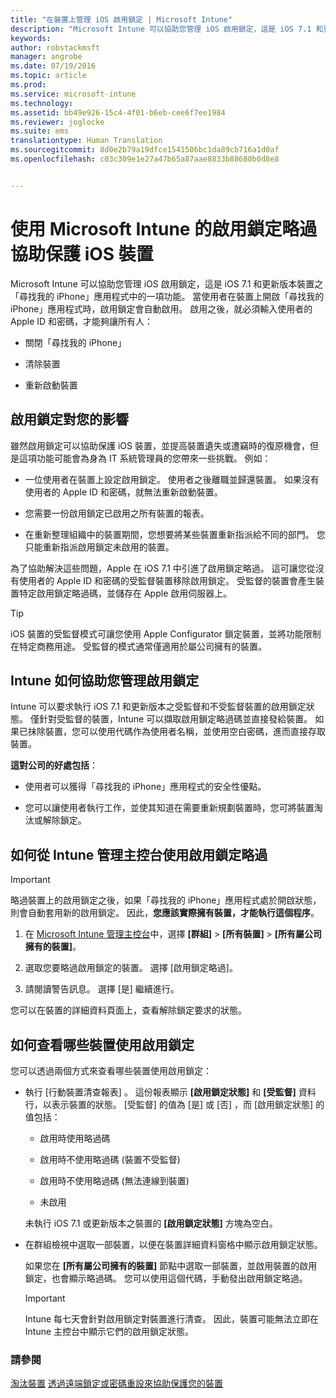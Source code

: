 ```yaml
---
title: "在裝置上管理 iOS 啟用鎖定 | Microsoft Intune"
description: "Microsoft Intune 可以協助您管理 iOS 啟用鎖定，這是 iOS 7.1 和更新版本裝置之「尋找我的 iPhone」應用程式中的一項功能。"
keywords: 
author: robstackmsft
manager: angrobe
ms.date: 07/19/2016
ms.topic: article
ms.prod: 
ms.service: microsoft-intune
ms.technology: 
ms.assetid: bb49e926-15c4-4f01-b6eb-cee6f7ee1984
ms.reviewer: joglocke
ms.suite: ems
translationtype: Human Translation
ms.sourcegitcommit: 8d0e2b79a19dfce1541506bc1da89cb716a1d0af
ms.openlocfilehash: c03c309e1e27a47b65a87aae8833b88680b0d8e8


---
```


# 使用 Microsoft Intune 的啟用鎖定略過協助保護 iOS 裝置
Microsoft Intune 可以協助您管理 iOS 啟用鎖定，這是 iOS 7.1 和更新版本裝置之「尋找我的 iPhone」應用程式中的一項功能。 當使用者在裝置上開啟「尋找我的 iPhone」應用程式時，啟用鎖定會自動啟用。 啟用之後，就必須輸入使用者的 Apple ID 和密碼，才能夠讓所有人： 

-   關閉「尋找我的 iPhone」

-   清除裝置

-   重新啟動裝置

## 啟用鎖定對您的影響
雖然啟用鎖定可以協助保護 iOS 裝置，並提高裝置遺失或遭竊時的復原機會，但是這項功能可能會為身為 IT 系統管理員的您帶來一些挑戰。 例如：

-   一位使用者在裝置上設定啟用鎖定。 使用者之後離職並歸還裝置。 如果沒有使用者的 Apple ID 和密碼，就無法重新啟動裝置。

-   您需要一份啟用鎖定已啟用之所有裝置的報表。

-   在重新整理組織中的裝置期間，您想要將某些裝置重新指派給不同的部門。 您只能重新指派啟用鎖定未啟用的裝置。

為了協助解決這些問題，Apple 在 iOS 7.1 中引進了啟用鎖定略過。 這可讓您從沒有使用者的 Apple ID 和密碼的受監督裝置移除啟用鎖定。 受監督的裝置會產生裝置特定啟用鎖定略過碼，並儲存在 Apple 啟用伺服器上。

> [!TIP]
> iOS 裝置的受監督模式可讓您使用 Apple Configurator 鎖定裝置，並將功能限制在特定商務用途。 受監督的模式通常僅適用於屬公司擁有的裝置。

## Intune 如何協助您管理啟用鎖定
Intune 可以要求執行 iOS 7.1 和更新版本之受監督和不受監督裝置的啟用鎖定狀態。 僅針對受監督的裝置，Intune 可以擷取啟用鎖定略過碼並直接發給裝置。 如果已抹除裝置，您可以使用代碼作為使用者名稱，並使用空白密碼，進而直接存取裝置。

**這對公司的好處包括**：

-   使用者可以獲得「尋找我的 iPhone」應用程式的安全性優點。

-   您可以讓使用者執行工作，並使其知道在需要重新規劃裝置時，您可將裝置淘汰或解除鎖定。

## 如何從 Intune 管理主控台使用啟用鎖定略過
> [!IMPORTANT]
> 略過裝置上的啟用鎖定之後，如果「尋找我的 iPhone」應用程式處於開啟狀態，則會自動套用新的啟用鎖定。 因此，**您應該實際擁有裝置，才能執行這個程序**。

1.  在 [Microsoft Intune 管理主控台](https://manage.microsoft.com)中，選擇 **[群組]** &gt; **[所有裝置]** &gt; **[所有屬公司擁有的裝置]**。

2.  選取您要略過啟用鎖定的裝置。 選擇 [啟用鎖定略過]。

3.  請閱讀警告訊息。 選擇 [是] 繼續進行。

您可以在裝置的詳細資料頁面上，查看解除鎖定要求的狀態。

## 如何查看哪些裝置使用啟用鎖定
您可以透過兩個方式來查看哪些裝置使用啟用鎖定：

-   執行 [行動裝置清查報表] 。 這份報表顯示 **[啟用鎖定狀態]** 和 **[受監督]** 資料行，以表示裝置的狀態。 [受監督]  的值為 [是]  或 [否] ，而 [啟用鎖定狀態]  的值包括：

    -   啟用時使用略過碼

    -   啟用時不使用略過碼 (裝置不受監督)

    -   啟用時不使用略過碼 (無法連線到裝置)

    -   未啟用

    未執行 iOS 7.1 或更新版本之裝置的 **[啟用鎖定狀態]** 方塊為空白。

-   在群組檢視中選取一部裝置，以便在裝置詳細資料窗格中顯示啟用鎖定狀態。

    如果您在 **[所有屬公司擁有的裝置]** 節點中選取一部裝置，並啟用裝置的啟用鎖定，也會顯示略過碼。 您可以使用這個代碼，手動發出啟用鎖定略過。

    > [!IMPORTANT]
    >Intune 每七天會針對啟用鎖定對裝置進行清查。 因此，裝置可能無法立即在 Intune 主控台中顯示它們的啟用鎖定狀態。


### 請參閱
[淘汰裝置](retire-devices-from-microsoft-intune-management.md)
[透過遠端鎖定或密碼重設來協助保護您的裝置](use-remote-lock-and-passcode-reset-in-microsoft-intune.md)



<!--HONumber=Aug16_HO1-->


